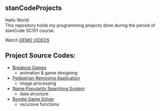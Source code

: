 ## stanCodeProjects
Hello World\
This repository holds my programming projects done during the period of stanCode SC101 course.

Watch *[DEMO VIDEOS](https://drive.google.com/drive/folders/1Gi3bn9qPW_gR0ISyGzVPLd5Bztdvd7rF?fbclid=IwAR36BW3v_bHn-Idsh-0_ROSWLwrXOzoervZId25OOzH2LX4b6FCGDfULdDg)*

## Project Source Codes:
* [Breakout Games](https://github.com/yixuaningithub/stanCodeProjects/blob/main/stanCodeProjects/2_Coder%26User_breakout-games/breakout.py)
  * animation & game designing
* [Pedestrian Removing Application](https://github.com/yixuaningithub/stanCodeProjects/blob/main/stanCodeProjects/3_photoshop/stanCodoshop.py)
  * image processing
* [Name Popularity Searching System](https://github.com/yixuaningithub/stanCodeProjects/blob/main/stanCodeProjects/4_tkinter_web_name-searching-system/babynames.py)
  * data structure
* [Boggle Game Solver](https://github.com/yixuaningithub/stanCodeProjects/blob/main/stanCodeProjects/6_recursion_linked-list/boggle.py)
  * recursive functions
